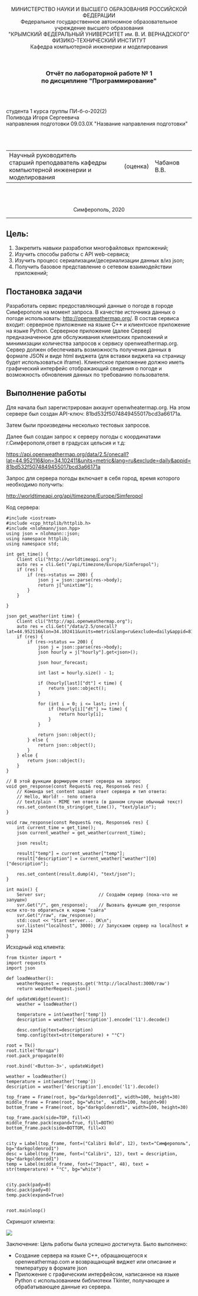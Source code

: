 <p align="center">МИНИСТЕРСТВО НАУКИ  И ВЫСШЕГО ОБРАЗОВАНИЯ РОССИЙСКОЙ ФЕДЕРАЦИИ<br>
Федеральное государственное автономное образовательное учреждение высшего образования<br>
"КРЫМСКИЙ ФЕДЕРАЛЬНЫЙ УНИВЕРСИТЕТ им. В. И. ВЕРНАДСКОГО"<br>
ФИЗИКО-ТЕХНИЧЕСКИЙ ИНСТИТУТ<br>
Кафедра компьютерной инженерии и моделирования</p>
<br>
<h3 align="center">Отчёт по лабораторной работе № 1<br> по дисциплине "Программирование"</h3>
<br><br>
<p>студента 1 курса группы ПИ-б-о-202(2)<br>
Поливода Игоря Сергеевича<br>
направления подготовки 09.03.0X "Название направления подготовки"</p>
<br><br>
<table>
<tr><td>Научный руководитель<br> старший преподаватель кафедры<br> компьютерной инженерии и моделирования</td>
<td>(оценка)</td>
<td>Чабанов В.В.</td>
</tr>
</table>
<br><br>
<p align="center">Симферополь, 2020</p>
<hr>						

## Цель:
1. Закрепить навыки разработки многофайловыx приложений;
2. Изучить способы работы с API web-сервиса;
3. Изучить процесс сериализации/десериализации данных в/из json;
4. Получить базовое представление о сетевом взаимодействии приложений;
## Постановка задачи
Разработать сервис предоставляющий данные о погоде в городе Симферополе на момент запроса. В качестве источника данных о погоде использовать: http://openweathermap.org/. В состав сервиса входит: серверное приложение на языке С++ и клиентское приложение на языке Python. Серверное приложение (далее Сервер) предназначенное для обслуживания клиентских приложений и минимизации количества запросов к сервису openweathermap.org. Сервер должен обеспечивать возможность получения данных в формате JSON и виде html виджета (для вставки виджета на страницу будет использоваться iframe). Клиентское приложение должно иметь графический интерфейс отображающий сведения о погоде и возможность обновления данных по требованию пользователя.

## Выполнение работы
Для начала был зарегистрирован аккаунт openwheatermap.org. На этом сервере был создан API-ключ: 81bd532f5074849455017bcd3a66171a.

Затем были произведены несколько тестовых запросов.

Далее был создан запрос к серверу погоды с координатами г.Симферополя,ответ в градусах цельсия и т.д:

https://api.openweathermap.org/data/2.5/onecall?lat=44.952116&lon=34.102411&units=metric&lang=ru&exclude=daily&appid=81bd532f5074849455017bcd3a66171a

Запрос для сервера погоды включает в себя город, время которого необходимо получить:

http://worldtimeapi.org/api/timezone/Europe/Simferopol

Код сервера:

	#include <iostream>
	#include <cpp_httplib/httplib.h>
	#include <nlohmann/json.hpp>
	using json = nlohmann::json;
	using namespace httplib;
	using namespace std;

	int get_time() {
		Client cli("http://worldtimeapi.org");
		auto res = cli.Get("/api/timezone/Europe/Simferopol");
		if (res) {
			if (res->status == 200) {
				json j = json::parse(res->body);
				return j["unixtime"];
			}
		}

	}

	json get_weather(int time) {
		Client cli("http://api.openweathermap.org");
		auto res = cli.Get("/data/2.5/onecall?lat=44.952116&lon=34.102411&units=metric&lang=ru&exclude=daily&appid=81bd532f5074849455017bcd3a66171a");
		if (res) {
			if (res->status == 200) {
				json j = json::parse(res->body);
				json hourly = j["hourly"].get<json>();

				json hour_forecast;

				int last = hourly.size() - 1;

				if (hourly[last]["dt"] < time) {
					return json::object();
				}

				for (int i = 0; i <= last; i++) {
					if (hourly[i]["dt"] >= time) {
						return hourly[i];
					}
				}

				return json::object();
			} else {
				return json::object();
			}
		} else {
			return json::object();
		}
	}

	// В этой функции формируем ответ сервера на запрос
	void gen_response(const Request& req, Response& res) {
		// Команда set_content задаёт ответ сервера и тип ответа:
		// Hello, World! - тело ответа
		// text/plain - MIME тип ответа (в данном случае обычный текст)
		res.set_content(to_string(get_time()), "text/plain");
	}

	void raw_response(const Request& req, Response& res) {
		int current_time = get_time();
		json current_weather = get_weather(current_time);

		json result;

		result["temp"] = current_weather["temp"];
		result["description"] = current_weather["weather"][0]["description"];

		res.set_content(result.dump(4), "text/json");
	}

	int main() {
		Server svr;                    // Создаём сервер (пока-что не запущен)
		svr.Get("/", gen_response);    // Вызвать функцию gen_response если кто-то обратиться к корню "сайта"
		svr.Get("/raw", raw_response);
		std::cout << "Start server... OK\n";
		svr.listen("localhost", 3000); // Запускаем сервер на localhost и порту 1234
	}

Исходный код клиента:

	from tkinter import *
	import requests
	import json

	def loadWeather():
		weatherRequest = requests.get('http://localhost:3000/raw')
		return weatherRequest.json()

	def updateWidget(event):
		weather = loadWeather()

		temperature = int(weather['temp'])
		description = weather['description'].encode('l1').decode()

		desc.config(text=description)
		temp.config(text=str(temperature) + "°C")

	root = Tk()
	root.title("Погода")
	root.pack_propagate(0)

	root.bind('<Button-3>', updateWidget)

	weather = loadWeather()
	temperature = int(weather['temp'])
	description = weather['description'].encode('l1').decode()

	top_frame = Frame(root, bg="darkgoldenrod1", width=100, height=30)
	middle_frame = Frame(root, bg="white",  width=100, height=90)
	bottom_frame = Frame(root, bg="darkgoldenrod1", width=100, height=30)

	top_frame.pack(side=TOP, fill=X)
	middle_frame.pack(expand=True, fill=BOTH)
	bottom_frame.pack(side=BOTTOM, fill=X)


	city = Label(top_frame, font=("Calibri Bold", 12), text="Симферополь", bg="darkgoldenrod1")
	desc = Label(top_frame, font=("Calibri", 12), text = description, bg="darkgoldenrod1")
	temp = Label(middle_frame, font=("Impact", 48), text = str(temperature) + "°C", bg="white")


	city.pack(pady=0)
	desc.pack(pady=0)
	temp.pack(expand=True)


	root.mainloop()

Скриншот клиента:

![](C:\Users\innap\source\Lab.png)

Заключение:
Цель работы была успешно достигнута. Было выполнено:

- Создание сервера на языке С++, обращающегося к openweathermap.com и возвращающий виджет или описание и температуру в формате json
- Приложение с графическим интерфейсом, написанное на языке Python с использованием библиотеки Tkinter, получающее и обрабатывающее данные из сервера.